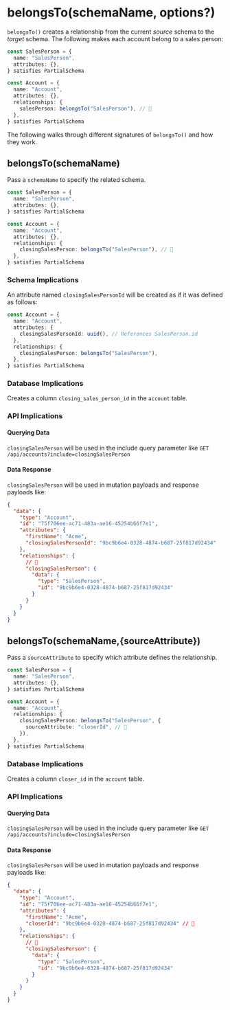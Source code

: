 # belongsTo(schemaName, options?)

`belongsTo()` creates a relationship from the current _source_ schema to the _target_ schema. The following makes each account
belong to a sales person:

```ts
const SalesPerson = {
  name: "SalesPerson",
  attributes: {},
} satisfies PartialSchema

const Account = {
  name: "Account",
  attributes: {},
  relationships: {
    salesPerson: belongsTo("SalesPerson"), // 👀
  },
} satisfies PartialSchema
```

The following walks through different signatures of `belongsTo()` and how they work.

## belongsTo(schemaName)

Pass a `schemaName` to specify the related schema.

```ts
const SalesPerson = {
  name: "SalesPerson",
  attributes: {},
} satisfies PartialSchema

const Account = {
  name: "Account",
  attributes: {},
  relationships: {
    closingSalesPerson: belongsTo("SalesPerson"), // 👀
  },
} satisfies PartialSchema
```

### Schema Implications

An attribute named `closingSalesPersonId` will be created as if it was defined as follows:

```ts
const Account = {
  name: "Account",
  attributes: {
    closingSalesPersonId: uuid(), // References SalesPerson.id
  },
  relationships: {
    closingSalesPerson: belongsTo("SalesPerson"),
  },
} satisfies PartialSchema
```

### Database Implications

Creates a column `closing_sales_person_id` in the `account` table.

### API Implications

#### Querying Data

`closingSalesPerson` will be used in the include query parameter like `GET /api/accounts?include=closingSalesPerson`

#### Data Response

`closingSalesPerson` will be used in mutation payloads and response payloads like:

```json
{
  "data": {
    "type": "Account",
    "id": "75f706ee-ac71-483a-ae16-45254b66f7e1",
    "attributes": {
      "firstName": "Acme",
      "closingSalesPersonId": "9bc9b6e4-0328-4874-b687-25f817d92434"
    },
    "relationships": {
      // 👀
      "closingSalesPerson": {
        "data": {
          "type": "SalesPerson",
          "id": "9bc9b6e4-0328-4874-b687-25f817d92434"
        }
      }
    }
  }
}
```

## belongsTo(schemaName,{sourceAttribute})

Pass a `sourceAttribute` to specify which attribute defines the relationship.

```ts
const SalesPerson = {
  name: "SalesPerson",
  attributes: {},
} satisfies PartialSchema

const Account = {
  name: "Account",
  relationships: {
    closingSalesPerson: belongsTo("SalesPerson", {
      sourceAttribute: "closerId", // 👀
    }),
  },
} satisfies PartialSchema
```

### Database Implications

Creates a column `closer_id` in the `account` table.

### API Implications

#### Querying Data

`closingSalesPerson` will be used in the include query parameter like `GET /api/accounts?include=closingSalesPerson`

#### Data Response

`closingSalesPerson` will be used in mutation payloads and response payloads like:

```json
{
  "data": {
    "type": "Account",
    "id": "75f706ee-ac71-483a-ae16-45254b66f7e1",
    "attributes": {
      "firstName": "Acme",
      "closerId": "9bc9b6e4-0328-4874-b687-25f817d92434" // 👀
    },
    "relationships": {
      // 👀
      "closingSalesPerson": {
        "data": {
          "type": "SalesPerson",
          "id": "9bc9b6e4-0328-4874-b687-25f817d92434"
        }
      }
    }
  }
}
```

